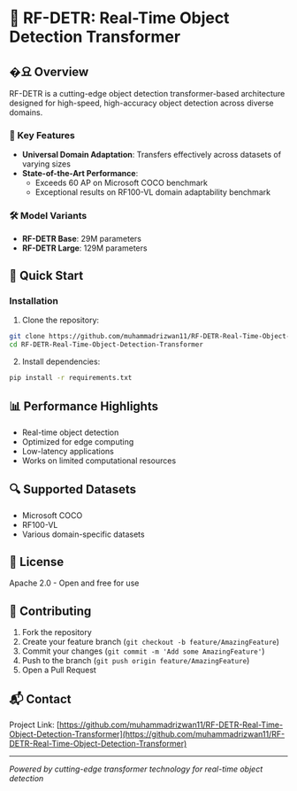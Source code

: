# 🚀 RF-DETR: Real-Time Object Detection Transformer

## �요 Overview

RF-DETR is a cutting-edge object detection transformer-based architecture designed for high-speed, high-accuracy object detection across diverse domains.

### 🌟 Key Features

- **Universal Domain Adaptation**: Transfers effectively across datasets of varying sizes
- **State-of-the-Art Performance**:
  - Exceeds 60 AP on Microsoft COCO benchmark
  - Exceptional results on RF100-VL domain adaptability benchmark

### 🛠 Model Variants

- **RF-DETR Base**: 29M parameters
- **RF-DETR Large**: 129M parameters

## 🚦 Quick Start

### Installation

1. Clone the repository:
```bash
git clone https://github.com/muhammadrizwan11/RF-DETR-Real-Time-Object-Detection-Transformer.git
cd RF-DETR-Real-Time-Object-Detection-Transformer
```

2. Install dependencies:
```bash
pip install -r requirements.txt
```



## 📊 Performance Highlights

- Real-time object detection
- Optimized for edge computing
- Low-latency applications
- Works on limited computational resources

## 🔍 Supported Datasets

- Microsoft COCO
- RF100-VL
- Various domain-specific datasets

## 📝 License

Apache 2.0 - Open and free for use

## 🤝 Contributing

1. Fork the repository
2. Create your feature branch (`git checkout -b feature/AmazingFeature`)
3. Commit your changes (`git commit -m 'Add some AmazingFeature'`)
4. Push to the branch (`git push origin feature/AmazingFeature`)
5. Open a Pull Request

## 📬 Contact

Project Link: [https://github.com/muhammadrizwan11/RF-DETR-Real-Time-Object-Detection-Transformer](https://github.com/muhammadrizwan11/RF-DETR-Real-Time-Object-Detection-Transformer)

---

*Powered by cutting-edge transformer technology for real-time object detection*
